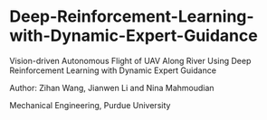 # Deep-Reinforcement-Learning-with-Dynamic-Expert-Guidance
Vision-driven Autonomous Flight of UAV Along River Using Deep Reinforcement Learning with Dynamic Expert Guidance

Author: Zihan Wang, Jianwen Li and Nina Mahmoudian

Mechanical Engineering, Purdue University 
